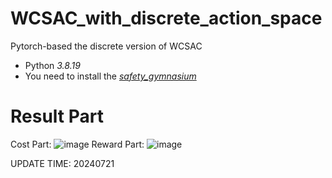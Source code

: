 # WCSAC_with_discrete_action_space
Pytorch-based the discrete version of WCSAC

- Python *3.8.19*
- You need to install the *[safety_gymnasium](https://github.com/PKU-Alignment/safety-gymnasium)*
  
# Result Part
Cost Part:
![image](https://github.com/CrazyLisp/WCSAC_with_discrete_action_space/blob/main/img/cost_part.png)
Reward Part:
![image](https://github.com/CrazyLisp/WCSAC_with_discrete_action_space/blob/main/img/reward_part.png)


UPDATE TIME: 20240721